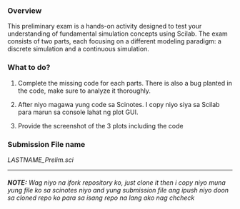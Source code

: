 ### Overview



This preliminary exam is a hands-on activity designed to test your understanding of fundamental simulation concepts using Scilab. The exam consists of two parts, each focusing on a different modeling paradigm: a discrete simulation and a continuous simulation. 



### What to do?



1. Complete the missing code for each parts. There is also a bug planted in the code, make sure to analyze it thoroughly. 
   
2. After niyo magawa yung code sa Scinotes. I copy niyo siya sa Scilab para marun sa console lahat ng plot GUI. 
   
3. Provide the screenshot of the 3 plots including the code
   

### Submission File name



*LASTNAME\_Prelim.sci*

---



###### ***NOTE:*** Wag niyo na ifork repository ko, just clone it then i copy niyo muna yung file ko sa scinotes niyo and yung submission file ang ipush niyo doon sa cloned repo ko para sa isang repo na lang ako nag chcheck

